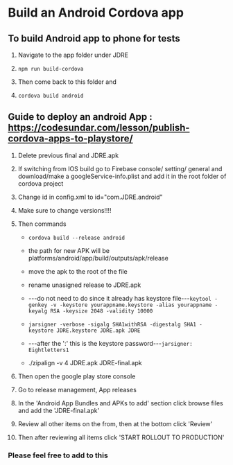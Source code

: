 # Build an Android Cordova app

## To build Android app to phone for tests

1. Navigate to the app folder under JDRE

1. `npm run build-cordova`

1. Then come back to this folder and

1. `cordova build android`

## Guide to deploy an android App : <https://codesundar.com/lesson/publish-cordova-apps-to-playstore/>

1. Delete previous final and JDRE.apk

1. If switching from IOS build go to Firebase console/ setting/ general and download/make a googleService-info.plist and add it in the root folder of cordova project

1. Change id in config.xml to id="com.JDRE.android"

1. Make sure to change versions!!!!

1. Then commands

    * `cordova build --release android`

    * the path for new APK will be platforms/android/app/build/outputs/apk/release

    * move the apk to the root of the file

    * rename unasigned release to JDRE.apk

    * ---do not need to do since it already has keystore file---`keytool -genkey -v -keystore yourappname.keystore -alias yourappname -keyalg RSA -keysize 2048 -validity 10000`

    * `jarsigner -verbose -sigalg SHA1withRSA -digestalg SHA1 -keystore JDRE.keystore JDRE.apk JDRE`

    * ---after the ':' this is the keystore password---`jarsigner: Eightletters1`  

    * ./zipalign -v 4 JDRE.apk JDRE-final.apk

1. Then open the google play store console

1. Go to release management, App releases

1. In the 'Android App Bundles and APKs to add' section click browse files and add the 'JDRE-final.apk'

1. Review all other items on the from, then at the bottom click 'Review'

1. Then after reviewing all items click 'START ROLLOUT TO PRODUCTION'

### Please feel free to add to this
